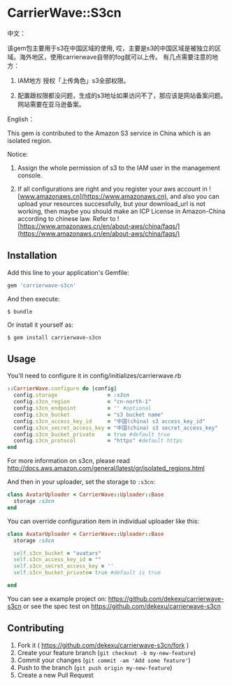 # CarrierWave::S3cn

中文：

该gem包主要用于s3在中国区域的使用, 哎，主要是s3的中国区域是被独立的区域。海外地区，使用carrierwave自带的fog就可以上传。
有几点需要注意的地方：

1. IAM地方 授权「上传角色」s3全部权限。

2. 配置跟权限都没问题，生成的s3地址如果访问不了，那应该是网站备案问题。网站需要在亚马逊备案。

English：

This gem is contributed to the Amazon S3 service in China which is an isolated region. 

Notice:

1. Assign the whole permission of s3 to the IAM user in the management console.

2. If all configurations are right and you register your aws account in ![www.amazonaws.cn](https://www.amazonaws.cn), and also you can upload your resources successfully, but your download_url is not working, then maybe you should make an ICP License in Amazon-China according to chinese law. Refer to ![https://www.amazonaws.cn/en/about-aws/china/faqs/](https://www.amazonaws.cn/en/about-aws/china/faqs/)

## Installation

Add this line to your application's Gemfile:

```ruby
gem 'carrierwave-s3cn'
```

And then execute:

    $ bundle

Or install it yourself as:

    $ gem install carrierwave-s3cn

## Usage

You'll need to configure it in config/initializes/carrierwave.rb

```ruby
::CarrierWave.configure do |config|
  config.storage                = :s3cn
  config.s3cn_region            = "cn-north-1"
  config.s3cn_endpoint          = '' #optional
  config.s3cn_bucket            = "s3 bucket name"
  config.s3cn_access_key_id     = "中国(china) s3 access_key_id"
  config.s3cn_secret_access_key = "中国(china) s3 secret_access_key"
  config.s3cn_bucket_private    = true #default true
  config.s3cn_protocol          = "https" #default https
end
```

For more information on s3cn, please read http://docs.aws.amazon.com/general/latest/gr/isolated_regions.html

And then in your uploader, set the storage to `:s3cn`:

```ruby
class AvatarUploader < CarrierWave::Uploader::Base
  storage :s3cn
end
```

You can override configuration item in individual uploader like this:

```ruby
class AvatarUploader < CarrierWave::Uploader::Base
  storage :s3cn

  self.s3cn_bucket = "avatars"
  self.s3cn_access_key_id = ""
  self.s3cn_secret_access_key = ''
  self.s3cn_bucket_private= true #default is true

end
```
You can see a example project on: https://github.com/dekexu/carrierwave-s3cn
or see the spec test on https://github.com/dekexu/carrierwave-s3cn

## Contributing

1. Fork it ( https://github.com/dekexu/carrierwave-s3cn/fork )
2. Create your feature branch (`git checkout -b my-new-feature`)
3. Commit your changes (`git commit -am 'Add some feature'`)
4. Push to the branch (`git push origin my-new-feature`)
5. Create a new Pull Request
